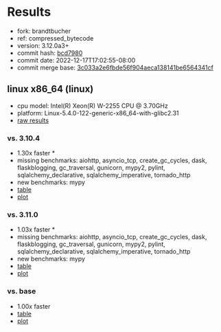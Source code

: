 # Results

- fork: brandtbucher
- ref: compressed_bytecode
- version: 3.12.0a3+
- commit hash: [bcd7980](https://github.com/brandtbucher/cpython/commit/bcd7980)
- commit date: 2022-12-17T17:02:55-08:00
- commit merge base: [3c033a2e6fbde56f904aeca138141be6564341cf](https://github.com/brandtbucher/cpython/commit/3c033a2e6fbde56f904aeca138141be6564341cf)

## linux x86_64 (linux)

- cpu model: Intel(R) Xeon(R) W-2255 CPU @ 3.70GHz
- platform: Linux-5.4.0-122-generic-x86_64-with-glibc2.31
- [raw results](bm-20221217-linux-x86_64-brandtbucher-compressed_bytecode-3.12.0a3%2B-bcd7980.json)

### vs. 3.10.4

- 1.30x faster \*
- missing benchmarks: aiohttp, asyncio_tcp, create_gc_cycles, dask, flaskblogging, gc_traversal, gunicorn, mypy2, pylint, sqlalchemy_declarative, sqlalchemy_imperative, tornado_http
- new benchmarks: mypy
- [table](bm-20221217-linux-x86_64-brandtbucher-compressed_bytecode-3.12.0a3%2B-bcd7980-vs-3.10.4.md)
- [plot](bm-20221217-linux-x86_64-brandtbucher-compressed_bytecode-3.12.0a3%2B-bcd7980-vs-3.10.4.png)

### vs. 3.11.0

- 1.03x faster \*
- missing benchmarks: aiohttp, asyncio_tcp, create_gc_cycles, dask, flaskblogging, gc_traversal, gunicorn, mypy2, pylint, sqlalchemy_declarative, sqlalchemy_imperative, tornado_http
- new benchmarks: mypy
- [table](bm-20221217-linux-x86_64-brandtbucher-compressed_bytecode-3.12.0a3%2B-bcd7980-vs-3.11.0.md)
- [plot](bm-20221217-linux-x86_64-brandtbucher-compressed_bytecode-3.12.0a3%2B-bcd7980-vs-3.11.0.png)

### vs. base

- 1.00x faster
- [table](bm-20221217-linux-x86_64-brandtbucher-compressed_bytecode-3.12.0a3%2B-bcd7980-vs-base.md)
- [plot](bm-20221217-linux-x86_64-brandtbucher-compressed_bytecode-3.12.0a3%2B-bcd7980-vs-base.png)


